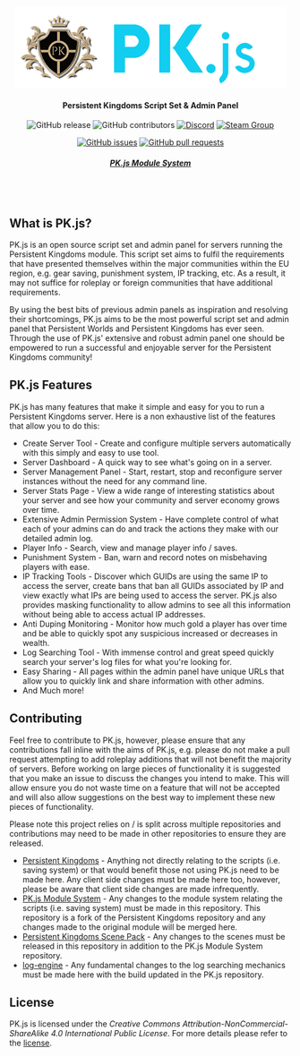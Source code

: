 <div align="center">

![Logo](client/src/assets/img/brand/pk-js.png)
#### Persistent Kingdoms Script Set & Admin Panel

![GitHub release](https://img.shields.io/github/release/SmartPhoenix/PK.js.svg?style=flat-square)
![GitHub contributors](https://img.shields.io/github/contributors/SmartPhoenix/PK.js.svg?style=flat-square)
[![Discord](https://img.shields.io/discord/450652484634148875.svg?style=flat-square&logo=discord)](https://discord.gg/jwM54DB)
[![Steam Group](https://img.shields.io/badge/Steam-Group-lightgrey.svg?style=flat-square)](https://steamcommunity.com/groups/persistent-kingdoms)

[![GitHub issues](https://img.shields.io/github/issues/SmartPhoenix/PK.js.svg?style=flat-square)](https://github.com/SmartPhoenix/PK.js/issues)
[![GitHub pull requests](https://img.shields.io/github/issues-pr-raw/SmartPhoenix/PK.js.svg?style=flat-square)](https://github.com/SmartPhoenix/PK.js/pulls)

##### [PK.js Module System](https://github.com/SmartPhoenix/PK.js-Module-System)
<br><br>
</div>

## What is PK.js?
PK.js is an open source script set and admin panel for servers running the Persistent Kingdoms module. This script set aims to fulfil the requirements that have presented themselves within the major communities within the EU region, e.g. gear saving, punishment system, IP tracking, etc. As a result, it may not suffice for roleplay or foreign communities that have additional requirements.

By using the best bits of previous admin panels as inspiration and resolving their shortcomings, PK.js aims to be the most powerful script set and admin panel that Persistent Worlds and Persistent Kingdoms has ever seen. Through the use of PK.js' extensive and robust admin panel one should be empowered to run a successful and enjoyable server for the Persistent Kingdoms community!

## PK.js Features
PK.js has many features that make it simple and easy for you to run a Persistent Kingdoms server. Here is a non exhaustive list of the features that allow you to do this:
 * Create Server Tool - Create and configure multiple servers automatically with this simply and easy to use tool.
 * Server Dashboard - A quick way to see what's going on in a server.
 * Server Management Panel - Start, restart, stop and reconfigure server instances without the need for any command line.
 * Server Stats Page - View a wide range of interesting statistics about your server and see how your community and server economy grows over time.
 * Extensive Admin Permission System - Have complete control of what each of your admins can do and track the actions they make with our detailed admin log.
 * Player Info - Search, view and manage player info / saves.
 * Punishment System - Ban, warn and record notes on misbehaving players with ease.
 * IP Tracking Tools - Discover which GUIDs are using the same IP to access the server, create bans that ban all GUIDs associated by IP and view exactly what IPs are being used to access the server. PK.js also provides masking functionality to allow admins to see all this information without being able to access actual IP addresses.
 * Anti Duping Monitoring - Monitor how much gold a player has over time and be able to quickly spot any suspicious increased or decreases in wealth.
 * Log Searching Tool - With immense control and great speed quickly search your server's log files for what you're looking for.
 * Easy Sharing - All pages within the admin panel have unique URLs that allow you to quickly link and share information with other admins.
 * And Much more!
 
## Contributing
Feel free to contribute to PK.js, however, please ensure that any contributions fall inline with the aims of PK.js, e.g. please do not make a pull request attempting to add roleplay additions that will not benefit the majority of servers. Before working on large pieces of functionality it is suggested that you make an issue to discuss the changes you intend to make. This will allow ensure you do not waste time on a feature that will not be accepted and will also allow suggestions on the best way to implement these new pieces of functionality.

Please note this project relies on / is split across multiple repositories and contributions may need to be made in other repositories to ensure they are released.
 * [Persistent Kingdoms](https://github.com/SmartPhoenix/Persistent-Kingdoms) - Anything not directly relating to the scripts (i.e. saving system) or that would benefit those not using PK.js need to be made here. Any client side changes must be made here too, however, please be aware that client side changes are made infrequently.
 * [PK.js Module System](https://github.com/SmartPhoenix/PK.js-Module-System) - Any changes to the module system relating the scripts (i.e. saving system) must be made in this repository. This repository is a fork of the Persistent Kingdoms repository and any changes made to the original module will be merged here.
 * [Persistent Kingdoms Scene Pack](https://github.com/SmartPhoenix/PK-Scene-Pack) - Any changes to the scenes must be released in this repository in addition to the PK.js Module System repository.
 * [log-engine](https://github.com/SmartPhoenix/log-engine) - Any fundamental changes to the log searching mechanics must be made here with the build updated in the PK.js repository.

## License
PK.js is licensed under the _Creative Commons Attribution-NonCommercial-ShareAlike 4.0 International Public License_. For more details please refer to the [license](LICENSE.md).

